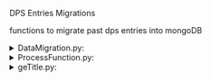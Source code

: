 ﻿DPS Entries Migrations

functions to migrate past dps entries into mongoDB

<details>
  <summary> DataMigration.py: </summary>

  ## getAbyssDataframe, getPrimoGeoDataframe, getOverworldDataFrame
  * Takes in csv file to dataFrame as parameter
  * Returns cleaned dataframe with columns corresponding to the dps Schema in mongoDB

  ## split_dataframe
  * Splits data_frame into chunks of 250 rows, to speedup migration
  * Returns list of dataframes of size 250 

  ## submit_request
  * Sends dataframe info to the data base using post request

  ## migrateAbyssData, migratePrimoGeovishapData, migrateOverworldData
  * Migrates data of different categories using split_dataframe and submit_request
</details>
<details>
  <summary> ProcessFunction.py: </summary>
   
  ## processFunctions:
  * Validates all entry properties of a submission to ensure no faulty submissions
</details>
<details>
  <summary> geTitle.py: </summary>
  * Scrapes youtube title from videolink to figure out who the main damage dealing character is in the submission
</details>
